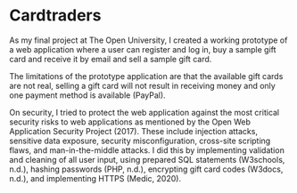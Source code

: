 # Cardtraders

As my final project at The Open University, I created a working prototype of a web application where a user can register and log in, buy a sample gift card and receive it by email and sell a sample gift card. 

The limitations of the prototype application are that the available gift cards are not real, selling a gift card will not result in receiving money and only one payment method is available (PayPal).

On security, I tried to protect the web application against the most critical security risks to web applications as mentioned by the Open Web Application Security Project (2017). These include injection attacks, sensitive data exposure, security misconfiguration, cross-site scripting flaws,  and man-in-the-middle attacks. I did this by implementing validation and cleaning of all user input, using prepared SQL statements (W3schools, n.d.), hashing passwords (PHP, n.d.), encrypting gift card codes (W3docs, n.d.), and implementing HTTPS (Medic, 2020). 
